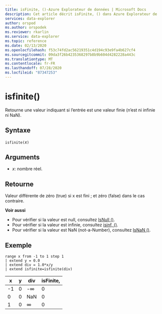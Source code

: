 ```yaml
---
title: isFinite, ()-Azure Explorateur de données | Microsoft Docs
description: Cet article décrit isFinite, () dans Azure Explorateur de données.
services: data-explorer
author: orspod
ms.author: orspodek
ms.reviewer: rkarlin
ms.service: data-explorer
ms.topic: reference
ms.date: 02/13/2020
ms.openlocfilehash: f53c74fd2ac56219351c4d194c93e9fa4b627cf4
ms.sourcegitcommit: 09da3f26b4235368297b8b9b604d4282228a443c
ms.translationtype: MT
ms.contentlocale: fr-FR
ms.lasthandoff: 07/28/2020
ms.locfileid: "87347253"
---
```

# <a name="isfinite"></a>isfinite()

Retourne une valeur indiquant si l’entrée est une valeur finie (n’est ni infinie ni NaN).

## <a name="syntax"></a>Syntaxe

`isfinite(`*x*`)`

## <a name="arguments"></a>Arguments

* *x*: nombre réel.

## <a name="returns"></a>Retourne

Valeur différente de zéro (true) si x est fini ; et zéro (false) dans le cas contraire.

**Voir aussi**

* Pour vérifier si la valeur est null, consultez [IsNull ()](isnullfunction.md).
* Pour vérifier si la valeur est infinie, consultez [isinf, ()](isinffunction.md).
* Pour vérifier si la valeur est NaN (not-a-Number), consultez [IsNaN ()](isnanfunction.md).

## <a name="example"></a>Exemple

```kusto
range x from -1 to 1 step 1
| extend y = 0.0
| extend div = 1.0*x/y
| extend isfinite=isfinite(div)
```

|x|y|div|isFinite,|
|---|---|---|---|
|-1|0|-∞|0|
|0|0|NaN|0|
|1|0|∞|0|